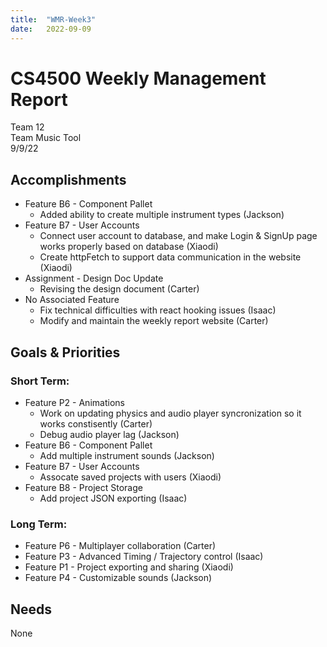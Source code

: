 ```yaml
---
title:  "WMR-Week3"
date:   2022-09-09
---
```

# CS4500 Weekly Management Report

Team 12 \
Team Music Tool \
9/9/22

## Accomplishments

- Feature B6 - Component Pallet
  - Added ability to create multiple instrument types (Jackson)
- Feature B7 - User Accounts
  - Connect user account to database, and make Login & SignUp page works properly based on database (Xiaodi)
  - Create httpFetch to support data communication in the website (Xiaodi)
- Assignment - Design Doc Update
  - Revising the design document (Carter)
- No Associated Feature
  - Fix technical difficulties with react hooking issues (Isaac)
  - Modify and maintain the weekly report website (Carter)

## Goals & Priorities

### Short Term:
- Feature P2 - Animations
  - Work on updating physics and audio player syncronization so it works constisently (Carter)
  - Debug audio player lag (Jackson)
- Feature B6 - Component Pallet
  - Add multiple instrument sounds (Jackson)
- Feature B7 - User Accounts
  - Assocate saved projects with users (Xiaodi)
- Feature B8 - Project Storage
  - Add project JSON exporting (Isaac)

### Long Term:
  - Feature P6 - Multiplayer collaboration (Carter)
  - Feature P3 - Advanced Timing / Trajectory control (Isaac)
  - Feature P1 - Project exporting and sharing (Xiaodi)
  - Feature P4 - Customizable sounds (Jackson)

## Needs

None

